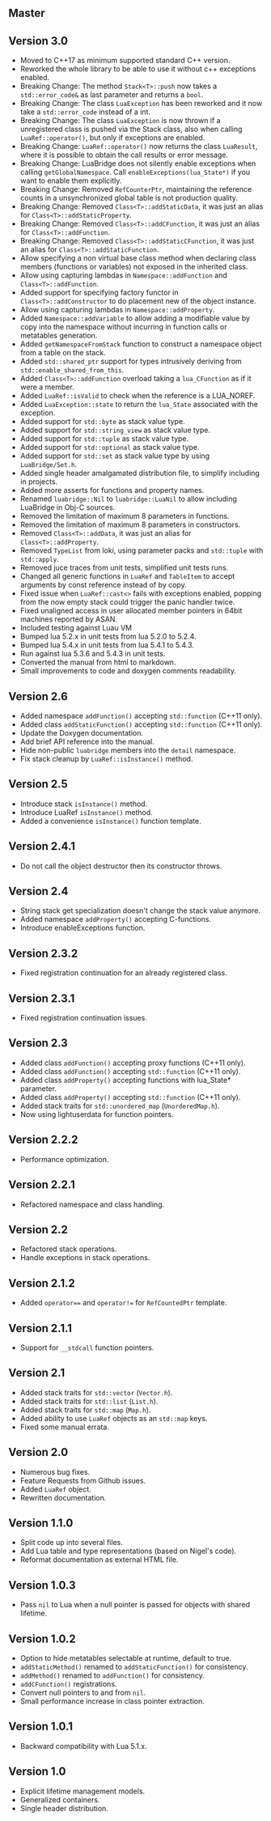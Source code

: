 ## Master

## Version 3.0

* Moved to C++17 as minimum supported standard C++ version.
* Reworked the whole library to be able to use it without c++ exceptions enabled.
* Breaking Change: The method `Stack<T>::push` now takes a `std::error_code&` as last parameter and returns a `bool`.
* Breaking Change: The class `LuaException` has been reworked and it now take a `std::error_code` instead of a int.
* Breaking Change: The class `LuaException` is now thrown if a unregistered class is pushed via the Stack class, also when calling `LuaRef::operator()`, but only if exceptions are enabled.
* Breaking Change: `LuaRef::operator()` now returns the class `LuaResult`, where it is possible to obtain the call results or error message.
* Breaking Change: LuaBridge does not silently enable exceptions when calling `getGlobalNamespace`. Call `enableExceptions(lua_State*)` if you want to enable them explicitly.
* Breaking Change: Removed `RefCounterPtr`, maintaining the reference counts in a unsynchronized global table is not production quality.
* Breaking Change: Removed `Class<T>::addStaticData`, it was just an alias for `Class<T>::addStaticProperty`.
* Breaking Change: Removed `Class<T>::addCFunction`, it was just an alias for `Class<T>::addFunction`.
* Breaking Change: Removed `Class<T>::addStaticCFunction`, it was just an alias for `Class<T>::addStaticFunction`.
* Allow specifying a non virtual base class method when declaring class members (functions or variables) not exposed in the inherited class.
* Allow using capturing lambdas in `Namespace::addFunction` and `Class<T>::addFunction`.
* Added support for specifying factory functor in `Class<T>::addConstructor` to do placement new of the object instance.
* Allow using capturing lambdas in `Namespace::addProperty`.
* Added `Namespace::addVariable` to allow adding a modifiable value by copy into the namespace without incurring in function calls or metatables generation.
* Added `getNamespaceFromStack` function to construct a namespace object from a table on the stack.
* Added `std::shared_ptr` support for types intrusively deriving from `std::enable_shared_from_this`.
* Added `Class<T>::addFunction` overload taking a `lua_CFunction` as if it were a member.
* Added `LuaRef::isValid` to check when the reference is a LUA_NOREF.
* Added `LuaException::state` to return the `lua_State` associated with the exception.
* Added support for `std::byte` as stack value type.
* Added support for `std::string_view` as stack value type.
* Added support for `std::tuple` as stack value type.
* Added support for `std::optional` as stack value type.
* Added support for `std::set` as stack value type by using `LuaBridge/Set.h`.
* Added single header amalgamated distribution file, to simplify including in projects.
* Added more asserts for functions and property names.
* Renamed `luabridge::Nil` to `luabridge::LuaNil` to allow including LuaBridge in Obj-C sources.
* Removed the limitation of maximum 8 parameters in functions.
* Removed the limitation of maximum 8 parameters in constructors.
* Removed `Class<T>::addData`, it was just an alias for `Class<T>::addProperty`.
* Removed `TypeList` from loki, using parameter packs and `std::tuple` with `std::apply`.
* Removed juce traces from unit tests, simplified unit tests runs.
* Changed all generic functions in `LuaRef` and `TableItem` to accept arguments by const reference instead of by copy.
* Fixed issue when `LuaRef::cast<>` fails with exceptions enabled, popping from the now empty stack could trigger the panic handler twice.
* Fixed unaligned access in user allocated member pointers in 64bit machines reported by ASAN.
* Included testing against Luau VM
* Bumped lua 5.2.x in unit tests from lua 5.2.0 to 5.2.4.
* Bumped lua 5.4.x in unit tests from lua 5.4.1 to 5.4.3.
* Run against lua 5.3.6 and 5.4.3 in unit tests.
* Converted the manual from html to markdown.
* Small improvements to code and doxygen comments readability.

## Version 2.6

* Added namespace `addFunction()` accepting `std::function` (C++11 only).
* Added class `addStaticFunction()` accepting `std::function` (C++11 only).
* Update the Doxygen documentation.
* Add brief API reference into the manual.
* Hide non-public `luabridge` members into the `detail` namespace.
* Fix stack cleanup by `LuaRef::isInstance()` method.

## Version 2.5

* Introduce stack `isInstance()` method.
* Introduce LuaRef `isInstance()` method.
* Added a convenience `isInstance()` function template.

## Version 2.4.1

* Do not call the object destructor then its constructor throws.

## Version 2.4

* String stack get specialization doesn't change the stack value anymore.
* Added namespace `addProperty()` accepting C-functions.
* Introduce enableExceptions function.

## Version 2.3.2

* Fixed registration continuation for an already registered class.

## Version 2.3.1

* Fixed registration continuation issues.

## Version 2.3

* Added class `addFunction()` accepting proxy functions (C++11 only).
* Added class `addFunction()` accepting `std::function` (C++11 only).
* Added class `addProperty()` accepting functions with lua_State* parameter.
* Added class `addProperty()` accepting `std::function` (C++11 only).
* Added stack traits for `std::unordered_map` (`UnorderedMap.h`).
* Now using lightuserdata for function pointers.

## Version 2.2.2

* Performance optimization.

## Version 2.2.1

* Refactored namespace and class handling.

## Version 2.2

* Refactored stack operations.
* Handle exceptions in stack operations.

## Version 2.1.2

* Added `operator==` and `operator!=` for `RefCountedPtr` template.

## Version 2.1.1

* Support for `__stdcall` function pointers.

## Version 2.1

* Added stack traits for `std::vector` (`Vector.h`).
* Added stack traits for `std::list` (`List.h`).
* Added stack traits for `std::map` (`Map.h`).
* Added ability to use `LuaRef` objects as an `std::map` keys.
* Fixed some manual errata.

## Version 2.0

* Numerous bug fixes.
* Feature Requests from Github issues.
* Added `LuaRef` object.
* Rewritten documentation.

## Version 1.1.0

* Split code up into several files.
* Add Lua table and type representations (based on Nigel's code).
* Reformat documentation as external HTML file.

## Version 1.0.3

* Pass `nil` to Lua when a null pointer is passed for objects with shared lifetime.

## Version 1.0.2

* Option to hide metatables selectable at runtime, default to true.
* `addStaticMethod()` renamed to `addStaticFunction()` for consistency.
* `addMethod()` renamed to `addFunction()` for consistency.
* `addCFunction()` registrations.
* Convert null pointers to and from `nil`.
* Small performance increase in class pointer extraction.

## Version 1.0.1

* Backward compatibility with Lua 5.1.x.

## Version 1.0

* Explicit lifetime management models.
* Generalized containers.
* Single header distribution.
